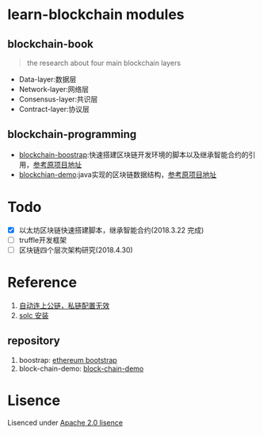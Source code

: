 # learn-blockchain modules

## blockchain-book
> the research about four main blockchain layers

- Data-layer:数据层
- Network-layer:网络层
- Consensus-layer:共识层
- Contract-layer:协议层

## blockchain-programming
- [blockchain-boostrap](/blockchain-programming/blockchain-boostrap):快速搭建区块链开发环境的脚本以及继承智能合约的引用，[参考原项目地址](https://github.com/cryptape/ethereum-bootstrap)
- [blockchian-demo](/blockchain-programming/blockchain-demo):java实现的区块链数据结构，[参考原项目地址](https://github.com/Marveliu/block-chain-demo)


# Todo
* [x] 以太坊区块链快速搭建脚本，继承智能合约(2018.3.22 完成)
* [ ] truffle开发框架
* [ ] 区块链四个层次架构研究(2018.4.30)

# Reference

1. [自动连上公链，私链配置无效](https://github.com/cryptape/ethereum-bootstrap/issues/13)
2. [solc 安装](https://ethereum.stackexchange.com/questions/9513/how-do-i-install-solc-on-mac-osx-error-encountered-error-no-formulae-found-in)

## repository

1. boostrap: [ethereum bootstrap](https://github.com/cryptape/ethereum-bootstrap)
2. block-chain-demo: [block-chain-demo](https://github.com/simonsjy/block-chain-demo)

# Lisence

Lisenced under [Apache 2.0 lisence](http://opensource.org/licenses/Apache-2.0)